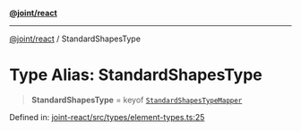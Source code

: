 [**@joint/react**](../README.md)

***

[@joint/react](../README.md) / StandardShapesType

# Type Alias: StandardShapesType

> **StandardShapesType** = keyof [`StandardShapesTypeMapper`](../interfaces/StandardShapesTypeMapper.md)

Defined in: [joint-react/src/types/element-types.ts:25](https://github.com/samuelgja/joint/blob/main/packages/joint-react/src/types/element-types.ts#L25)
